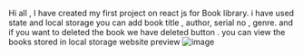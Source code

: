 Hi all , I have created my first project on react js for Book library.
i have used  state and local storage you can add book title , author, serial no , genre. and if you want to deleted the book we have deleted button .
you can view the books stored in local storage 
website preview
![image](https://user-images.githubusercontent.com/106907929/192127777-59d2cb6f-442c-4b7e-a3ac-85f4c48c2681.png)
